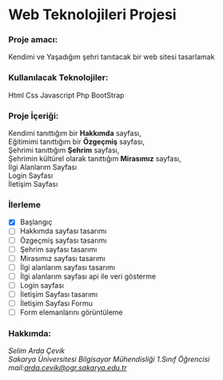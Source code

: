 # Web Teknolojileri Projesi

### Proje amacı:
Kendimi ve Yaşadığım şehri tanıtacak bir web sitesi tasarlamak

### Kullanılacak Teknolojiler:
Html
Css
Javascript
Php
BootStrap

### Proje İçeriği:
Kendimi tanıttığım bir **Hakkımda** sayfası, <br/>
Eğitimimi tanıttığım bir **Özgeçmiş** sayfası,<br/>
Şehrimi tanıttığım **Şehrim** sayfası,<br/>
Şehrimin kültürel olarak tanıttığım **Mirasımız** sayfası, <br/>
İlgi Alanlarım Sayfası <br/>
Login Sayfası <br/>
İletişim Sayfası <br/>

### İlerleme

- [x] Başlangıç
- [ ] Hakkımda sayfası tasarımı
- [ ] Özgeçmiş sayfası tasarımı
- [ ] Şehrim sayfası tasarımı
- [ ] Mirasımız sayfası tasarımı
- [ ] İlgi alanlarım sayfası tasarımı
- [ ] İlgi alanlarım sayfası api ile veri gösterme
- [ ] Login sayfası
- [ ] İletişim Sayfası tasarımı
- [ ] İletişim Sayfası Formu
- [ ] Form elemanlarını görüntüleme

### Hakkımda:
*Selim Arda Çevik* <br/>
*Sakarya Üniversitesi Bilgisayar Mühendisliği 1.Sınıf Öğrencisi* <br/>
*mail:arda.cevik@ogr.sakarya.edu.tr*
